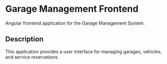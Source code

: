 # Garage Management Frontend

Angular frontend application for the Garage Management System.

## Description
This application provides a user interface for managing garages, vehicles, and service reservations.